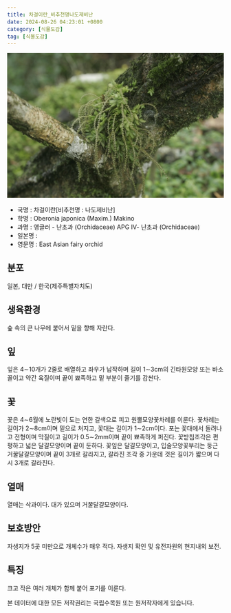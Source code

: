 ```yaml
---
title: 차걸이란_비추천명나도제비난
date: 2024-08-26 04:23:01 +0800
category: [식물도감]
tag: [식물도감]
---
```




![차걸이란[비추천명 : 나도제비난]](/assets/img/fileUpload/plants/basic/Orchidaceae/Oberonia/6351/6351_1_th2.JPG)
- 국명 : 차걸이란[비추천명 : 나도제비난]
- 학명 : Oberonia japonica (Maxim.) Makino
- 과명 : 앵글러 - 난초과 (Orchidaceae) APG Ⅳ- 난초과 (Orchidaceae)
- 일본명 : 
- 영문명 : East Asian fairy orchid


## 분포
일본, 대만 / 한국(제주특별자치도) 
## 생육환경
숲 속의 큰 나무에 붙어서 밑을 향해 자란다.
## 잎
잎은 4∼10개가 2줄로 배열하고 좌우가 납작하며 길이 1∼3cm의 긴타원모양 또는 바소꼴이고 약간 육질이며 끝이 뾰족하고 밑 부분이 줄기를 감싼다.
## 꽃
꽃은 4∼6월에 노란빛이 도는 연한 갈색으로 피고 원뿔모양꽃차례를 이룬다. 꽃차례는 길이가 2∼8cm이며 밑으로 처지고, 꽃대는 길이가 1∼2cm이다. 포는 꽃대에서 돌려나고 전형이며 막질이고 길이가 0.5∼2mm이며 끝이 뾰족하게 퍼진다. 꽃받침조각은 편평하고 넓은 달걀모양이며 끝이 둔하다. 꽃잎은 달걀모양이고, 입술모양꽃부리는 둥근 거꿀달걀모양이며 끝이 3개로 갈라지고, 갈라진 조각 중 가운데 것은 길이가 짧으며 다시 3개로 갈라진다.
## 열매
열매는 삭과이다. 대가 있으며 거꿀달걀모양이다.
## 보호방안
자생지가 5곳 미만으로 개체수가 매우 적다. 자생지 확인 및 유전자원의 현지내외 보전.
## 특징
 크고 작은 여러 개체가 함께 붙어 포기를 이룬다. 






본 데이터에 대한 모든 저작권리는 국립수목원 또는 원저작자에게 있습니다.

